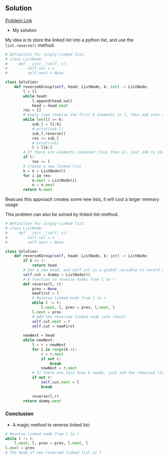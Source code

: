 ## Solution

[Problem Link](https://leetcode.com/problems/reverse-nodes-in-k-group/)

- My solution

My idea is to store the linked list into a python list, and use the `list.reverse()` method.

```python
# Definition for singly-linked list.
# class ListNode:
#     def __init__(self, x):
#         self.val = x
#         self.next = None

class Solution:
    def reverseKGroup(self, head: ListNode, k: int) -> ListNode:
        l = []
        while head:
            l.append(head.val)
            head = head.next
        res = []
        # Every time reverse the first k elements in l, then add into res
        while len(l) >= k:
            sub_l = l[:k]
            # print(sub_l)
            sub_l.reverse()
            res += sub_l
            # print(res)
            l = l[k:]
        # If there are elements remained (less than k), just add to the end
        if l:
            res += l
        # Create a new linked list
        h = n = ListNode(0)
        for i in res:
            n.next = ListNode(i)
            n = n.next
        return h.next
```

Beacues this approach creates some new lists, it will cost a larger memory usage.

This problem can also be solved by linked-list-method.
```python
# Definition for singly-linked list.
# class ListNode:
#     def __init__(self, x):
#         self.val = x
#         self.next = None

class Solution:
    def reverseKGroup(self, head: ListNode, k: int) -> ListNode:
        if k <= 1:
            return head
        # Set a new head, and self.cut is a global variable to record current node
        self.cut = dummy = ListNode(0)
        # A function to reverse nodes from l to r
        def reverse(l, r):
            prev = None
            newFirst = l
            # Reverse linked node from l to r
            while l != r:
                l.next, l, prev = prev, l.next, l
            l.next = prev
            # Add the reversed linked node into result
            self.cut.next = r
            self.cut = newFirst
        
        newNext = head
        while newNext:
            l = r = newNext
            for i in range(k-1):
                r = r.next
                if not r:
                    break
                newNext = r.next
            # If there are less than k noeds, just add the remained linked list
            if not r:
                self.cut.next = l
                break
            
            reverse(l,r)
        return dummy.next
```

### Conclusion

- A magic method to reverse linked list:
```python
# Reverse linked node from l to r
while l != r:
    l.next, l, prev = prev, l.next, l
l.next = prev
# The head of new reversed linked list is l
```
